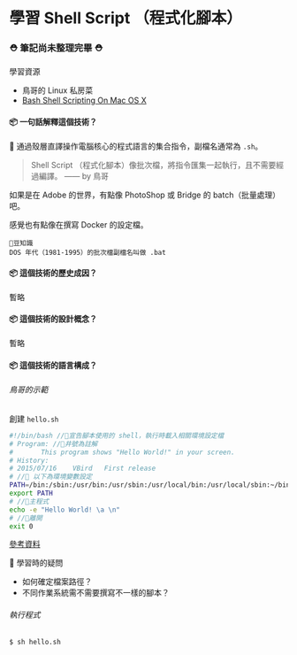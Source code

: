# 學習 Shell Script （程式化腳本）

### ⛑ 筆記尚未整理完畢 ⛑

學習資源

- 鳥哥的 Linux 私房菜
- [Bash Shell Scripting On Mac OS X](https://www.youtube.com/watch?v=k1J69q8D9vM)

#### 📦 一句話解釋這個技術？

🔖 通過殼層直譯操作電腦核心的程式語言的集合指令，副檔名通常為 `.sh`。

> Shell Script （程式化腳本）像批次檔，將指令匯集一起執行，且不需要經過編譯。 —— by 鳥哥

如果是在 Adobe 的世界，有點像 PhotoShop 或 Bridge 的 batch（批量處理）吧。

感覺也有點像在撰寫 Docker 的設定檔。

```
🌱豆知識
DOS 年代（1981-1995）的批次檔副檔名叫做 .bat
```

#### 📦 這個技術的歷史成因？

暫略

#### 📦 這個技術的設計概念？

暫略

#### 📦 這個技術的語言構成？

###### 鳥哥的示範

創建 `hello.sh`

```sh
#!/bin/bash //📝宣告腳本使用的 shell，執行時載入相關環境設定檔
# Program: //📝井號為註解
#       This program shows "Hello World!" in your screen.
# History:
# 2015/07/16	VBird	First release
# //📝 以下為環境變數設定
PATH=/bin:/sbin:/usr/bin:/usr/sbin:/usr/local/bin:/usr/local/sbin:~/bin
export PATH
# //📝主程式
echo -e "Hello World! \a \n"
# //📝離開
exit 0
```

[參考資料](https://ryanstutorials.net/bash-scripting-tutorial/bash-input.php)

🤚 學習時的疑問

- 如何確定檔案路徑？
- 不同作業系統需不需要撰寫不一樣的腳本？

###### 執行程式

```zsh
$ sh hello.sh
```
